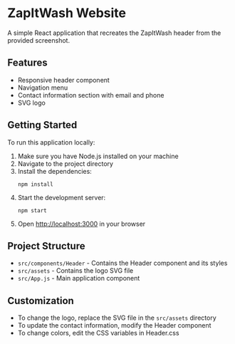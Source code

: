 # ZapItWash Website

A simple React application that recreates the ZapItWash header from the provided screenshot.

## Features

- Responsive header component
- Navigation menu
- Contact information section with email and phone
- SVG logo

## Getting Started

To run this application locally:

1. Make sure you have Node.js installed on your machine
2. Navigate to the project directory
3. Install the dependencies:
   ```
   npm install
   ```
4. Start the development server:
   ```
   npm start
   ```
5. Open [http://localhost:3000](http://localhost:3000) in your browser

## Project Structure

- `src/components/Header` - Contains the Header component and its styles
- `src/assets` - Contains the logo SVG file
- `src/App.js` - Main application component

## Customization

- To change the logo, replace the SVG file in the `src/assets` directory
- To update the contact information, modify the Header component
- To change colors, edit the CSS variables in Header.css
